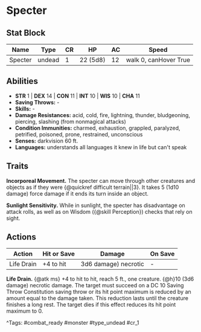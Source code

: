# Specter

## Stat Block

| Name | Type | CR | HP | AC | Speed |
|------|------|----|----|----|-------|
| Specter | undead | 1 | 22 (5d8) | 12 | walk 0, canHover True |

## Abilities

- **STR** 1 | **DEX** 14 | **CON** 11 | **INT** 10 | **WIS** 10 | **CHA** 11
- **Saving Throws:** -  
- **Skills:** -  
- **Damage Resistances:** acid, cold, fire, lightning, thunder, bludgeoning, piercing, slashing (from nonmagical attacks)  
- **Condition Immunities:** charmed, exhaustion, grappled, paralyzed, petrified, poisoned, prone, restrained, unconscious  
- **Senses:** darkvision 60 ft.  
- **Languages:** understands all languages it knew in life but can't speak

## Traits

**Incorporeal Movement.** The specter can move through other creatures and objects as if they were {@quickref difficult terrain||3}. It takes 5 (1d10 damage) force damage if it ends its turn inside an object.

**Sunlight Sensitivity.** While in sunlight, the specter has disadvantage on attack rolls, as well as on Wisdom ({@skill Perception}) checks that rely on sight.


## Actions

| Action | Hit or Save | Damage | On Save |
|--------|--------------|--------|----------|
| Life Drain | +4 to hit | 3d6 damage) necrotic | - |

**Life Drain.** {@atk ms} +4 to hit to hit, reach 5 ft., one creature. {@h}10 (3d6 damage) necrotic damage. The target must succeed on a DC 10 Saving Throw Constitution saving throw or its hit point maximum is reduced by an amount equal to the damage taken. This reduction lasts until the creature finishes a long rest. The target dies if this effect reduces its hit point maximum to 0.


^Tags: #combat_ready #monster #type_undead #cr_1